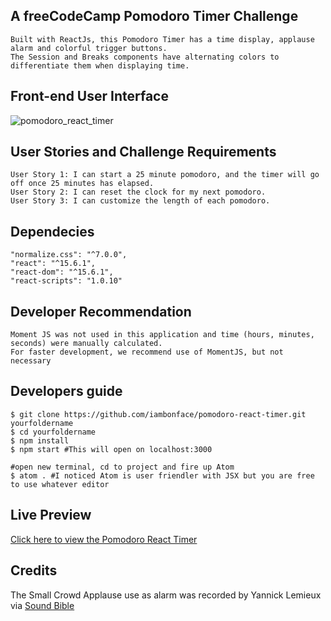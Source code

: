 
## A freeCodeCamp Pomodoro Timer Challenge

    Built with ReactJs, this Pomodoro Timer has a time display, applause alarm and colorful trigger buttons.
    The Session and Breaks components have alternating colors to differentiate them when displaying time.

## Front-end User Interface
![pomodoro_react_timer](https://user-images.githubusercontent.com/16631356/28751451-a9989b54-7510-11e7-9191-290fac6a086e.png)

## User Stories and Challenge Requirements
    User Story 1: I can start a 25 minute pomodoro, and the timer will go off once 25 minutes has elapsed.
    User Story 2: I can reset the clock for my next pomodoro.
    User Story 3: I can customize the length of each pomodoro.

## Dependecies
    "normalize.css": "^7.0.0",
    "react": "^15.6.1",
    "react-dom": "^15.6.1",
    "react-scripts": "1.0.10"

## Developer Recommendation
    Moment JS was not used in this application and time (hours, minutes, seconds) were manually calculated.
    For faster development, we recommend use of MomentJS, but not necessary

## Developers guide
    $ git clone https://github.com/iambonface/pomodoro-react-timer.git yourfoldername
    $ cd yourfoldername
    $ npm install
    $ npm start #This will open on localhost:3000

    #open new terminal, cd to project and fire up Atom
    $ atom . #I noticed Atom is user friendler with JSX but you are free to use whatever editor

## Live Preview
<a href="http://pomodoro254.herokuapp.com">Click here to view the Pomodoro React Timer</a>

## Credits
The Small Crowd Applause use as alarm was recorded by Yannick Lemieux  via <a href="http://soundbible.com/1964-Small-Crowd-Applause.html">Sound Bible</a>
